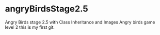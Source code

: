 # angryBirdsStage2.5
Angry Birds stage 2.5 with Class Inheritance and Images
Angry birds game level 2
this is my first git.
